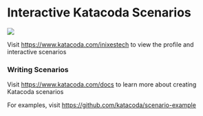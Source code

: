 # Interactive Katacoda Scenarios

[![](http://shields.katacoda.com/katacoda/inixestech/count.svg)](https://www.katacoda.com/inixestech "Get your profile on Katacoda.com")

Visit https://www.katacoda.com/inixestech to view the profile and interactive scenarios

### Writing Scenarios
Visit https://www.katacoda.com/docs to learn more about creating Katacoda scenarios

For examples, visit https://github.com/katacoda/scenario-example
